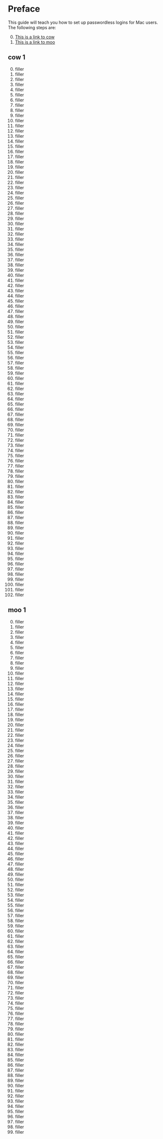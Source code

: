 Preface
=====
This guide will teach you how to set up passwordless logins for Mac users. The following steps are:

0. [This is a link to cow](#cow-1)
0. [This is a link to moo](#moo-1)

## cow 1

0. filler
0. filler
0. filler
0. filler
0. filler
0. filler
0. filler
0. filler
0. filler
0. filler
0. filler
0. filler
0. filler
0. filler
0. filler
0. filler
0. filler
0. filler
0. filler
0. filler
0. filler
0. filler
0. filler
0. filler
0. filler
0. filler
0. filler
0. filler
0. filler
0. filler
0. filler
0. filler
0. filler
0. filler
0. filler
0. filler
0. filler
0. filler
0. filler
0. filler
0. filler
0. filler
0. filler
0. filler
0. filler
0. filler
0. filler
0. filler
0. filler
0. filler
0. filler
0. filler
0. filler
0. filler
0. filler
0. filler
0. filler
0. filler
0. filler
0. filler
0. filler
0. filler
0. filler
0. filler
0. filler
0. filler
0. filler
0. filler
0. filler
0. filler
0. filler
0. filler
0. filler
0. filler
0. filler
0. filler
0. filler
0. filler
0. filler
0. filler
0. filler
0. filler
0. filler
0. filler
0. filler
0. filler
0. filler
0. filler
0. filler
0. filler
0. filler
0. filler
0. filler
0. filler
0. filler
0. filler
0. filler
0. filler
0. filler
0. filler
0. filler
0. filler
0. filler

## moo 1
0. filler
0. filler
0. filler
0. filler
0. filler
0. filler
0. filler
0. filler
0. filler
0. filler
0. filler
0. filler
0. filler
0. filler
0. filler
0. filler
0. filler
0. filler
0. filler
0. filler
0. filler
0. filler
0. filler
0. filler
0. filler
0. filler
0. filler
0. filler
0. filler
0. filler
0. filler
0. filler
0. filler
0. filler
0. filler
0. filler
0. filler
0. filler
0. filler
0. filler
0. filler
0. filler
0. filler
0. filler
0. filler
0. filler
0. filler
0. filler
0. filler
0. filler
0. filler
0. filler
0. filler
0. filler
0. filler
0. filler
0. filler
0. filler
0. filler
0. filler
0. filler
0. filler
0. filler
0. filler
0. filler
0. filler
0. filler
0. filler
0. filler
0. filler
0. filler
0. filler
0. filler
0. filler
0. filler
0. filler
0. filler
0. filler
0. filler
0. filler
0. filler
0. filler
0. filler
0. filler
0. filler
0. filler
0. filler
0. filler
0. filler
0. filler
0. filler
0. filler
0. filler
0. filler
0. filler
0. filler
0. filler
0. filler
0. filler
0. filler